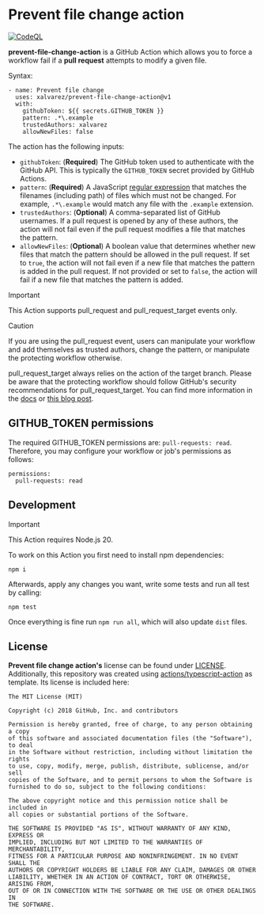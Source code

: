 # Prevent file change action

[![CodeQL](https://github.com/xalvarez/prevent-file-change-action/actions/workflows/codeql-analysis.yml/badge.svg?event=push)](https://github.com/xalvarez/prevent-file-change-action/actions/workflows/codeql-analysis.yml)

**prevent-file-change-action** is a GitHub Action which allows you to force a workflow fail if
a **pull request** attempts to modify a given file.

Syntax:

```
- name: Prevent file change
  uses: xalvarez/prevent-file-change-action@v1
  with:
    githubToken: ${{ secrets.GITHUB_TOKEN }}
    pattern: .*\.example
    trustedAuthors: xalvarez
    allowNewFiles: false
```

The action has the following inputs:

- `githubToken`: (**Required**) The GitHub token used to authenticate with the GitHub API.
  This is typically the `GITHUB_TOKEN` secret provided by GitHub Actions.
- `pattern`: (**Required**) A JavaScript [regular expression](https://developer.mozilla.org/en-US/docs/Web/JavaScript/Guide/Regular_Expressions)
  that matches the filenames (including path) of files which must not be changed. For example,
  `.*\.example` would match any file with the `.example` extension.
- `trustedAuthors`: (**Optional**) A comma-separated list of GitHub usernames. If a pull request is
  opened by any of these authors, the action will not fail even if the pull request modifies a file
  that matches the pattern.
- `allowNewFiles`: (**Optional**) A boolean value that determines whether new files that match the
  pattern should be allowed in the pull request. If set to `true`, the action will not fail even if
  a new file that matches the pattern is added in the pull request. If not provided or set to
  `false`, the action will fail if a new file that matches the pattern is added.

> [!IMPORTANT]
> This Action supports pull_request and pull_request_target events only.

> [!CAUTION]
> If you are using the pull_request event, users can manipulate your workflow and add themselves as trusted authors,
> change the pattern, or manipulate the protecting workflow otherwise.
>
> pull_request_target always relies on the action of the target branch.
> Please be aware that the protecting workflow should follow GitHub's security recommendations for pull_request_target.
> You can find more information in the [docs](https://docs.github.com/en/actions/writing-workflows/choosing-when-your-workflow-runs/events-that-trigger-workflows#pull_request_target)
> or [this blog post](https://securitylab.github.com/resources/github-actions-preventing-pwn-requests/).

## GITHUB_TOKEN permissions

The required GITHUB_TOKEN permissions are: `pull-requests: read`. Therefore, you may configure your workflow or job's
permissions as follows:

```
permissions:
  pull-requests: read
```

## Development

> [!IMPORTANT]
> This Action requires Node.js 20.

To work on this Action you first need to install npm dependencies:

```
npm i
```

Afterwards, apply any changes you want, write some tests and run all test by calling:

```
npm test
```

Once everything is fine run `npm run all`, which will also update `dist` files.

## License

**Prevent file change action's** license can be found under [LICENSE](LICENSE).
Additionally, this repository was created using [actions/typescript-action](https://github.com/actions/typescript-action) as template.
Its license is included here:

```
The MIT License (MIT)

Copyright (c) 2018 GitHub, Inc. and contributors

Permission is hereby granted, free of charge, to any person obtaining a copy
of this software and associated documentation files (the "Software"), to deal
in the Software without restriction, including without limitation the rights
to use, copy, modify, merge, publish, distribute, sublicense, and/or sell
copies of the Software, and to permit persons to whom the Software is
furnished to do so, subject to the following conditions:

The above copyright notice and this permission notice shall be included in
all copies or substantial portions of the Software.

THE SOFTWARE IS PROVIDED "AS IS", WITHOUT WARRANTY OF ANY KIND, EXPRESS OR
IMPLIED, INCLUDING BUT NOT LIMITED TO THE WARRANTIES OF MERCHANTABILITY,
FITNESS FOR A PARTICULAR PURPOSE AND NONINFRINGEMENT. IN NO EVENT SHALL THE
AUTHORS OR COPYRIGHT HOLDERS BE LIABLE FOR ANY CLAIM, DAMAGES OR OTHER
LIABILITY, WHETHER IN AN ACTION OF CONTRACT, TORT OR OTHERWISE, ARISING FROM,
OUT OF OR IN CONNECTION WITH THE SOFTWARE OR THE USE OR OTHER DEALINGS IN
THE SOFTWARE.
```
